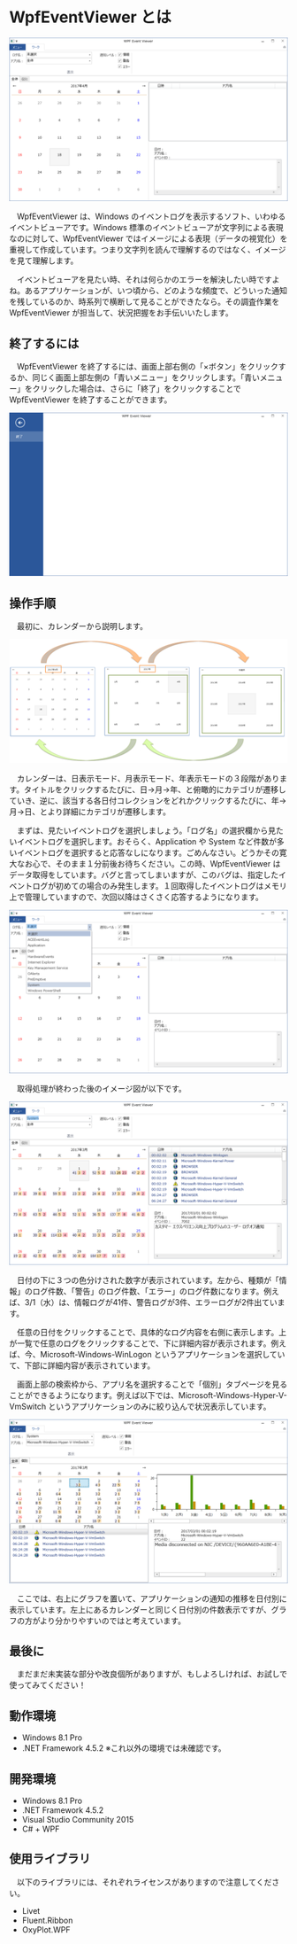 ﻿# WpfEventViewer とは  

  
  

![トップ画像](https://raw.githubusercontent.com/sutefu7/WpfEventViewer/master/Docs/image01.png)

  
　WpfEventViewer は、Windows のイベントログを表示するソフト、いわゆるイベントビューアです。Windows 標準のイベントビューアが文字列による表現なのに対して、WpfEventViewer ではイメージによる表現（データの視覚化）を重視して作成しています。つまり文字列を読んで理解するのではなく、イメージを見て理解します。  

  
　イベントビューアを見たい時、それは何らかのエラーを解決したい時ですよね。あるアプリケーションが、いつ頃から、どのような頻度で、どういった通知を残しているのか、時系列で横断して見ることができたなら。その調査作業を WpfEventViewer が担当して、状況把握をお手伝いいたします。  
  
  
  

## 終了するには

　WpfEventViewer を終了するには、画面上部右側の「×ボタン」をクリックするか、同じく画面上部左側の「青いメニュー」をクリックします。「青いメニュー」をクリックした場合は、さらに「終了」をクリックすることで WpfEventViewer を終了することができます。  

![終了画像](https://raw.githubusercontent.com/sutefu7/WpfEventViewer/master/Docs/image02.png)

  
  
  

## 操作手順

　最初に、カレンダーから説明します。  

  

![カレンダー画像](https://raw.githubusercontent.com/sutefu7/WpfEventViewer/master/Docs/image03.png)

  
　カレンダーは、日表示モード、月表示モード、年表示モードの３段階があります。タイトルをクリックするたびに、日→月→年、と俯瞰的にカテゴリが遷移していき、逆に、該当する各日付コレクションをどれかクリックするたびに、年→月→日、とより詳細にカテゴリが遷移します。  

  
　まずは、見たいイベントログを選択しましょう。「ログ名」の選択欄から見たいイベントログを選択します。おそらく、Application や System など件数が多いイベントログを選択すると応答なしになります。ごめんなさい。どうかその寛大なお心で、そのまま１分前後お待ちください。この時、WpfEventViewer はデータ取得をしています。バグと言ってしまいますが、このバグは、指定したイベントログが初めての場合のみ発生します。１回取得したイベントログはメモリ上で管理していますので、次回以降はさくさく応答するようになります。  

  

![カレンダー画像](https://raw.githubusercontent.com/sutefu7/WpfEventViewer/master/Docs/image04.png)  

  
  
　取得処理が終わった後のイメージ図が以下です。  

  

![カレンダー画像](https://raw.githubusercontent.com/sutefu7/WpfEventViewer/master/Docs/image05.png)  

  
　日付の下に３つの色分けされた数字が表示されています。左から、種類が「情報」のログ件数、「警告」のログ件数、「エラー」のログ件数になります。例えば、3/1（水）は、情報ログが41件、警告ログが3件、エラーログが2件出ています。  

  
　任意の日付をクリックすることで、具体的なログ内容を右側に表示します。上が一覧で任意のログをクリックすることで、下に詳細内容が表示されます。例えば、今、Microsoft-Windows-WinLogon というアプリケーションを選択していて、下部に詳細内容が表示されています。  

  
　画面上部の検索枠から、アプリ名を選択することで「個別」タブページを見ることができるようになります。例えば以下では、Microsoft-Windows-Hyper-V-VmSwitch というアプリケーションのみに絞り込んで状況表示しています。  

  

![カレンダー画像](https://raw.githubusercontent.com/sutefu7/WpfEventViewer/master/Docs/image06.png)  

  
　ここでは、右上にグラフを置いて、アプリケーションの通知の推移を日付別に表示しています。左上にあるカレンダーと同じく日付別の件数表示ですが、グラフの方がより分かりやすいのではと考えています。  

  
  
  

## 最後に

　まだまだ未実装な部分や改良個所がありますが、もしよろしければ、お試しで使ってみてください！  

  
  
  

## 動作環境

* Windows 8.1 Pro  
* .NET Framework 4.5.2
※これ以外の環境では未確認です。  

  
  
  

## 開発環境

* Windows 8.1 Pro  
* .NET Framework 4.5.2  
* Visual Studio Community 2015  
* C# + WPF  

  
  
  

## 使用ライブラリ

　以下のライブラリには、それぞれライセンスがありますので注意してください。  

* Livet  
* Fluent.Ribbon  
* OxyPlot.WPF  



